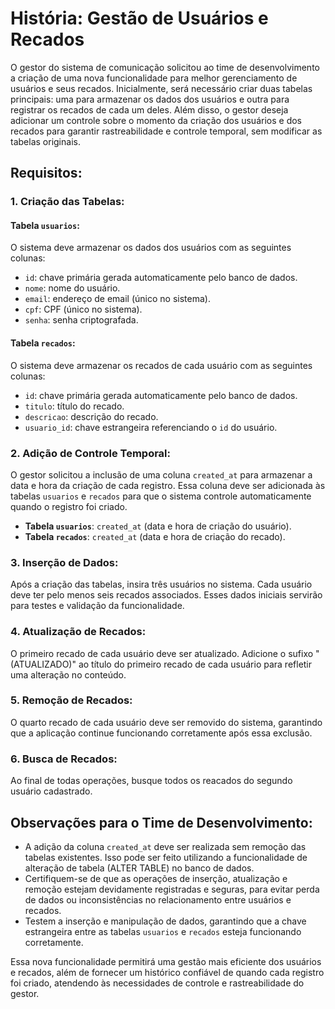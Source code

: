 # História: Gestão de Usuários e Recados

O gestor do sistema de comunicação solicitou ao time de desenvolvimento a criação de uma nova funcionalidade para melhor gerenciamento de usuários e seus recados. Inicialmente, será necessário criar duas tabelas principais: uma para armazenar os dados dos usuários e outra para registrar os recados de cada um deles. Além disso, o gestor deseja adicionar um controle sobre o momento da criação dos usuários e dos recados para garantir rastreabilidade e controle temporal, sem modificar as tabelas originais.

## Requisitos:

### 1. Criação das Tabelas:

#### Tabela `usuarios`:

O sistema deve armazenar os dados dos usuários com as seguintes colunas:

- `id`: chave primária gerada automaticamente pelo banco de dados.
- `nome`: nome do usuário.
- `email`: endereço de email (único no sistema).
- `cpf`: CPF (único no sistema).
- `senha`: senha criptografada.

#### Tabela `recados`:

O sistema deve armazenar os recados de cada usuário com as seguintes colunas:

- `id`: chave primária gerada automaticamente pelo banco de dados.
- `titulo`: título do recado.
- `descricao`: descrição do recado.
- `usuario_id`: chave estrangeira referenciando o `id` do usuário.

### 2. Adição de Controle Temporal:

O gestor solicitou a inclusão de uma coluna `created_at` para armazenar a data e hora da criação de cada registro. Essa coluna deve ser adicionada às tabelas `usuarios` e `recados` para que o sistema controle automaticamente quando o registro foi criado.

- **Tabela `usuarios`**: `created_at` (data e hora de criação do usuário).
- **Tabela `recados`**: `created_at` (data e hora de criação do recado).

### 3. Inserção de Dados:

Após a criação das tabelas, insira três usuários no sistema. Cada usuário deve ter pelo menos seis recados associados. Esses dados iniciais servirão para testes e validação da funcionalidade.

### 4. Atualização de Recados:

O primeiro recado de cada usuário deve ser atualizado. Adicione o sufixo "(ATUALIZADO)" ao título do primeiro recado de cada usuário para refletir uma alteração no conteúdo.

### 5. Remoção de Recados:

O quarto recado de cada usuário deve ser removido do sistema, garantindo que a aplicação continue funcionando corretamente após essa exclusão.

### 6. Busca de Recados:

Ao final de todas operações, busque todos os reacados do segundo usuário cadastrado.

## Observações para o Time de Desenvolvimento:

- A adição da coluna `created_at` deve ser realizada sem remoção das tabelas existentes. Isso pode ser feito utilizando a funcionalidade de alteração de tabela (ALTER TABLE) no banco de dados.
- Certifiquem-se de que as operações de inserção, atualização e remoção estejam devidamente registradas e seguras, para evitar perda de dados ou inconsistências no relacionamento entre usuários e recados.
- Testem a inserção e manipulação de dados, garantindo que a chave estrangeira entre as tabelas `usuarios` e `recados` esteja funcionando corretamente.

Essa nova funcionalidade permitirá uma gestão mais eficiente dos usuários e recados, além de fornecer um histórico confiável de quando cada registro foi criado, atendendo às necessidades de controle e rastreabilidade do gestor.
